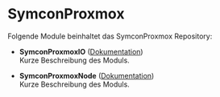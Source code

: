# SymconProxmox

Folgende Module beinhaltet das SymconProxmox Repository:

- __SymconProxmoxIO__ ([Dokumentation](SymconProxmoxIO))  
	Kurze Beschreibung des Moduls.

- __SymconProxmoxNode__ ([Dokumentation](SymconProxmoxNode))  
	Kurze Beschreibung des Moduls.